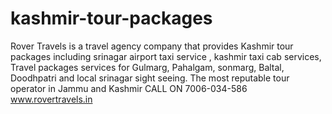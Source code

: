 # kashmir-tour-packages
Rover Travels is a travel agency company that provides Kashmir tour packages including srinagar airport taxi service , kashmir taxi cab services, Travel packages services for Gulmarg, Pahalgam, sonmarg, Baltal, Doodhpatri and local srinagar sight seeing. The most reputable tour operator in Jammu and Kashmir CALL ON 7006-034-586 www.rovertravels.in
